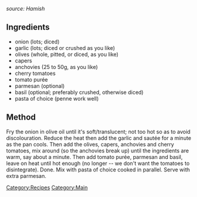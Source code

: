 *source: Hamish*

Ingredients
-----------

-   onion (lots; diced)
-   garlic (lots; diced or crushed as you like)
-   olives (whole, pitted, or diced, as you like)
-   capers
-   anchovies (25 to 50g, as you like)
-   cherry tomatoes
-   tomato purée
-   parmesan (optional)
-   basil (optional; preferably crushed, otherwise diced)
-   pasta of choice (penne work well)

Method
------

Fry the onion in olive oil until it's soft/translucent; not too hot so
as to avoid discolouration. Reduce the heat then add the garlic and
sautée for a minute as the pan cools. Then add the olives, capers,
anchovies and cherry tomatoes, mix around (so the anchovies break up)
until the ingredients are warm, say about a minute. Then add tomato
purée, parmesan and basil, leave on heat until hot enough (no longer --
we don't want the tomatoes to disintegrate). Done. Mix with pasta of
choice cooked in parallel. Serve with extra parmesan.

<Category:Recipes> <Category:Main>

